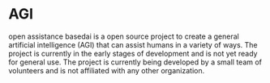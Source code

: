 # AGI

open assistance
basedai  is a  open source  project  to  create  a  general  artificial  intelligence  (AGI)  that  can  assist  humans  in  a  variety  of  ways.  The  project  is  currently  in  the  early  stages  of  development  and  is  not  yet  ready  for  general  use.  The  project  is  currently  being  developed  by  a  small  team  of  volunteers  and  is  not  affiliated  with  any  other  organization.